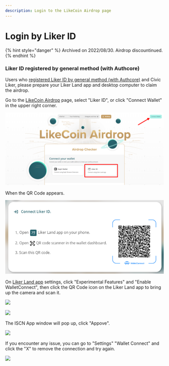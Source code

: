 ```yaml
---
description: Login to the LikeCoin Airdrop page
---
```


# Login by Liker ID



{% hint style="danger" %}
Archived on 2022/08/30. Airdrop discountinued.
{% endhint %}

### Liker ID registered by general method (with Authcore)

Users who [registered Liker ID by general method (with Authcore)](../../../user-guide/liker-id/register/) and Civic Liker, please prepare your Liker Land app and desktop computer to claim the airdrop.

Go to the [LikeCoin Airdrop](https://app.like.co/airdrop/check) page, select "Liker ID", or click "Connect Wallet" in the upper right corner.

![](<../../../.gitbook/assets/Airdrop 01 Liker Land.png>)

When the QR Code appears.

![](<../../../.gitbook/assets/Airdrop 02 Liker Land.png>)

On [Liker Land app](https://liker.land/getapp) settings, click "Experimental Features" and "Enable WalletConnect", then click the QR Code icon on the Liker Land app to bring up the camera and scan it.

![](<../../../.gitbook/assets/Airdrop 02.5 Liker Land-en.png>)

![](<../../../.gitbook/assets/depub.SPACE 4-en.png>)

The ISCN App window will pop up, click "Appove".

![](<../../../.gitbook/assets/Airdrop 03 Liker Land-en.png>)

If you encounter any issue, you can go to "Settings" "Wallet Connect" and click the "X" to remove the connection and try again.

![](<../../../.gitbook/assets/Airdrop 19-en.png>)
